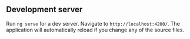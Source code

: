 ## Development server

Run `ng serve` for a dev server. Navigate to `http://localhost:4200/`. The application will automatically reload if you change any of the source files.


